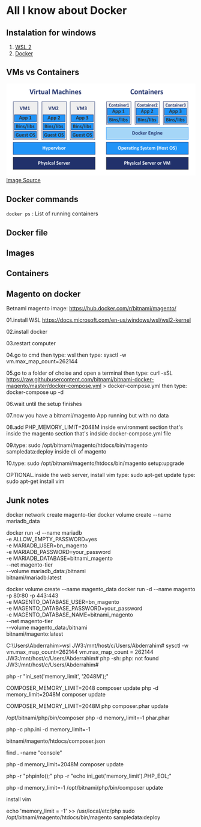 # All I know about Docker

## Instalation for windows
1. [WSL 2](https://docs.microsoft.com/en-us/windows/wsl/wsl2-kernel)
2. [Docker](https://www.docker.com/get-started)

## VMs vs Containers
![Comparison between VMs and Containers](./img/vmvscn.png)
[Image Source](https://www.nakivo.com/blog/docker-vs-kubernetes/)

## Docker commands
`docker ps` : List of running containers

## Docker file
## Images
## Containers

## Magento on docker
Betnami magento image: https://hub.docker.com/r/bitnami/magento/

01.install WSL https://docs.microsoft.com/en-us/windows/wsl/wsl2-kernel

02.install docker

03.restart computer

04.go to cmd 
	then type:	wsl
	then type:	sysctl -w vm.max_map_count=262144

05.go to a folder of choise and open a terminal
	then type: curl -sSL https://raw.githubusercontent.com/bitnami/bitnami-docker-magento/master/docker-compose.yml > docker-compose.yml
	then type: docker-compose up -d

06.wait until the setup finishes

07.now you have a bitnami/magento App running but with no data

08.add PHP_MEMORY_LIMIT=2048M inside environment section that's inside the magento section that's indside docker-compose.yml file

09.type: sudo /opt/bitnami/magento/htdocs/bin/magento sampledata:deploy
	inside cli of magento

10.type: sudo /opt/bitnami/magento/htdocs/bin/magento setup:upgrade

OPTIONAL.inside the web server, install vim
	type: sudo apt-get update
	type: sudo apt-get install vim

## **Junk notes**

docker network create magento-tier
docker volume create --name mariadb_data

docker run -d --name mariadb \
 -e ALLOW_EMPTY_PASSWORD=yes \
 -e MARIADB_USER=bn_magento \
 -e MARIADB_PASSWORD=your_password \
 -e MARIADB_DATABASE=bitnami_magento \
 --net magento-tier \
 --volume mariadb_data:/bitnami \
 bitnami/mariadb:latest
 
docker volume create --name magento_data
docker run -d --name magento -p 80:80 -p 443:443 \
 -e MAGENTO_DATABASE_USER=bn_magento \
 -e MAGENTO_DATABASE_PASSWORD=your_password \
 -e MAGENTO_DATABASE_NAME=bitnami_magento \
 --net magento-tier \
 --volume magento_data:/bitnami \
 bitnami/magento:latest
 
 C:\Users\Abderrahim>wsl
JW3:/mnt/host/c/Users/Abderrahim# sysctl -w vm.max_map_count=262144
vm.max_map_count = 262144
JW3:/mnt/host/c/Users/Abderrahim# php
-sh: php: not found
JW3:/mnt/host/c/Users/Abderrahim#

php -r "ini_set('memory_limit', '2048M');"

COMPOSER_MEMORY_LIMIT=2048 composer update
php -d memory_limit=2048M composer update

COMPOSER_MEMORY_LIMIT=2048M php composer.phar update

/opt/bitnami/php/bin/composer
php -d memory_limit=-1 phar.phar

php -c php.ini -d memory_limit=-1

bitnami/magento/htdocs/composer.json

find . -name "console"

php -d memory_limit=2048M composer update

php -r "phpinfo();"
php -r "echo ini_get('memory_limit').PHP_EOL;"

php -d memory_limit=-1 /opt/bitnami/php/bin/composer update

install vim

echo 'memory_limit = -1' >> /usr/local/etc/php
sudo /opt/bitnami/magento/htdocs/bin/magento sampledata:deploy

